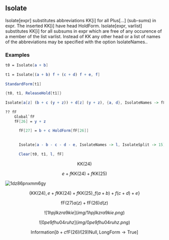 ##  Isolate 

Isolate[expr] substitutes abbreviations KK[i] for all Plus[...] (sub-sums) in expr. The inserted KK[i] have head HoldForm. Isolate[expr, varlist] substitutes KK[i] for all subsums in expr which are free of any occurence of a member of the list varlist. Instead of KK any other head or a list of names of the abbreviations may be specified with the option IsolateNames..

###  Examples 

```mathematica
t0 = Isolate[a + b] 
 
t1 = Isolate[(a + b) f + (c + d) f + e, f] 
 
StandardForm[t1] 
 
{t0, t1, ReleaseHold[t1]} 
 
Isolate[a[z] (b + c (y + z)) + d[z] (y + z), {a, d}, IsolateNames -> fF] 
 
?? fF 
    Global`fF 
    fF[26] = y + z 
      
      fF[27] = b + c HoldForm[fF[26]] 
      
      
      Isolate[a - b - c - d - e, IsolateNames -> l, IsolateSplit -> 15] 
      
      Clear[t0, t1, l, fF]
```

$$\text{KK}(24)$$

$$e+f \text{KK}(24)+f \text{KK}(25)$$

![1dz86pnxmm6gy](img/1dz86pnxmm6gy.png)

$$\{\text{KK}(24),e+f \text{KK}(24)+f \text{KK}(25),f (a+b)+f (c+d)+e\}$$

$$\text{fF}(27) a(z)+\text{fF}(26) d(z)$$

$$![1hpjlkzra9kie](img/1hpjlkzra9kie.png)$$

$$![0pe9fhu04ruhz](img/0pe9fhu04ruhz.png)$$

$$\text{Information}[b+c \text{fF}(26) l(29) \text{Null},\text{LongForm}\to \text{True}]$$